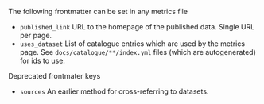 The following frontmatter can be set in any metrics file

* `published_link` URL to the homepage of the published data. Single URL per page.
* `uses_dataset` List of catalogue entries which are used by the metrics page.
  See `docs/catalogue/**/index.yml` files (which are autogenerated) for ids to use.

Deprecated frontmater keys

* `sources` An earlier method for cross-referring to datasets.
